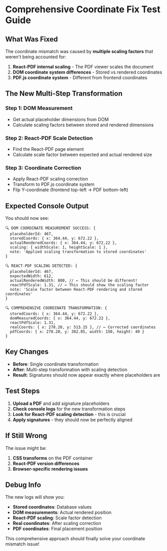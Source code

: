 # Comprehensive Coordinate Fix Test Guide

## What Was Fixed

The coordinate mismatch was caused by **multiple scaling factors** that weren't being accounted for:

1. **React-PDF internal scaling** - The PDF viewer scales the document
2. **DOM coordinate system differences** - Stored vs rendered coordinates
3. **PDF.js coordinate system** - Different from frontend coordinates

## The New Multi-Step Transformation

### Step 1: DOM Measurement
- Get actual placeholder dimensions from DOM
- Calculate scaling factors between stored and rendered dimensions

### Step 2: React-PDF Scale Detection
- Find the React-PDF page element
- Calculate scale factor between expected and actual rendered size

### Step 3: Coordinate Correction
- Apply React-PDF scaling correction
- Transform to PDF.js coordinate system
- Flip Y-coordinate (frontend top-left → PDF bottom-left)

## Expected Console Output

You should now see:

```
🔍 DOM COORDINATE MEASUREMENT SUCCESS: {
  placeholderId: 467,
  storedCoords: { x: 364.44, y: 672.22 },
  actualRenderedCoords: { x: 364.44, y: 672.22 },
  scaling: { widthScale: 1, heightScale: 1 },
  note: 'Applied scaling transformation to stored coordinates'
}

🔍 REACT-PDF SCALING DETECTED: {
  placeholderId: 467,
  expectedWidth: 612,
  actualRenderedWidth: 800, // ← This should be different!
  reactPdfScale: 1.31, // ← This should show the scaling factor
  note: 'Scale factor between React-PDF rendering and stored coordinates'
}

🔍 COMPREHENSIVE COORDINATE TRANSFORMATION: {
  storedCoords: { x: 364.44, y: 672.22 },
  domMeasuredCoords: { x: 364.44, y: 672.22 },
  reactPdfScale: 1.31,
  realCoords: { x: 278.20, y: 513.15 }, // ← Corrected coordinates
  pdfCoords: { x: 278.20, y: 382.85, width: 150, height: 40 }
}
```

## Key Changes

- **Before**: Single coordinate transformation
- **After**: Multi-step transformation with scaling detection
- **Result**: Signatures should now appear exactly where placeholders are

## Test Steps

1. **Upload a PDF** and add signature placeholders
2. **Check console logs** for the new transformation steps
3. **Look for React-PDF scaling detection** - this is crucial
4. **Apply signatures** - they should now be perfectly aligned

## If Still Wrong

The issue might be:
1. **CSS transforms** on the PDF container
2. **React-PDF version differences**
3. **Browser-specific rendering issues**

## Debug Info

The new logs will show you:
- **Stored coordinates**: Database values
- **DOM measurements**: Actual rendered position
- **React-PDF scaling**: Scale factor detection
- **Real coordinates**: After scaling correction
- **PDF coordinates**: Final placement position

This comprehensive approach should finally solve your coordinate mismatch issue!
